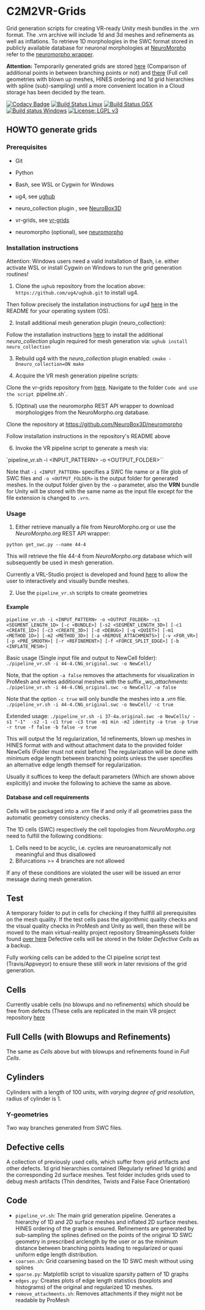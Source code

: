 # C2M2VR-Grids 
Grid generation scripts for creating VR-ready Unity mesh bundles in the .vrn format. The .vrn archive will include 1d and 3d meshes and refinements as well as inflations.
To retrieve 1D morphologies in the SWC format stored in publicly available database for neuronal morphologies at 
[NeuroMorpho](http://neuromorpho.org) refer to the [neuromorpho wrapper](https://github.com/NeuroBox3D/neuromorpho/).

<strong>Attention:</strong> Temporarily generated grids are stored
 [here](https://temple.app.box.com/folder/116445648846) (Comparison of additional points in between branching points or not) and 
[there](https://temple.app.box.com/folder/116203752704) (Full cell geometries with blown up meshes, HINES ordering and 1d grid hierarchies with spline (sub)-sampling)
until a more convenient location in a Cloud storage has been decided by the team.

[![Codacy Badge](https://api.codacy.com/project/badge/Grade/716dbe2190f14dd1a636aaddeefb18ce)](https://app.codacy.com/manual/stephan_5/vr-grids?utm_source=github.com&utm_medium=referral&utm_content=stephanmg/vr-grids&utm_campaign=Badge_Grade_Dashboard)
[![Build Status Linux](https://travis-ci.org/stephanmg/vr-grids.svg?branch=development)](https://travis-ci.org/stephanmg/vr-grids)
[![Build Status OSX](https://travis-ci.org/stephanmg/vr-grids.svg?branch=development)](https://travis-ci.org/stephanmg/vr-grids)
[![Build status Windows](https://ci.appveyor.com/api/projects/status/5h2sb2s05auy13uc?svg=true)](https://ci.appveyor.com/project/stephanmg/vr-grids)
[![License: LGPL v3](https://img.shields.io/badge/License-LGPL%20v3-blue.svg)](https://www.gnu.org/licenses/lgpl-3.0)

## HOWTO generate grids

### Prerequisites
- Git
- Python
- Bash, see WSL or Cygwin for Windows
- ug4, see [ughub](https://github.com/ug4/ughub) 
- neuro_collection plugin , see [NeuroBox3D](https://github.com/NeuroBox/neuro_collection)

- vr-grids, see [vr-grids](https://github.com/stephanmg/vr-grids) 
- neuromorpho (optional), see [neuromorpho](https://github.com/NeuroBox3D/neuromorpho)

### Installation instructions

Attention: Windows users need a valid installation of Bash, i.e. either activate WSL or install Cygwin on Windows to run the grid generation routines!

1. Clone the `ughub` repository from the location above: `https://github.com/ug4/ughub.git` to install ug4.

Then follow precisely the installation instructions for *ug4* [here](https://github.com/ug4/ughub) in the README for your operating system (OS).

2. Install additional mesh generation plugin (neuro_collection):

Follow the installation instructions [here](https://github.com/ug4/ughub) to install the additional *neuro_collection* plugin required for mesh generation via:
`ughub install neuro_collection`

3. Rebuild ug4 with the *neuro_collection* plugin enabled:
`cmake -Dneuro_collection=ON
make
`

4. Acquire the VR mesh generation pipeline scripts: 

Clone the vr-grids repository from [here](https://github.com/stephanmg/vr-grids).
Navigate to the folder `Code and use the script `pipeline.sh`.

5. (Optinal) use the neuromorpho REST API wrapper to download morphologiges from the NeuroMorpho.org database.

Clone the repository at https://github.com/NeuroBox3D/neuromorpho

Follow installation instructions in the repository's README above

6. Invoke the VR pipeline script to generate a mesh via:

`pipeline_vr.sh -i <INPUT_PATTERN> -o <OUTPUT_FOLDER>``

Note that `-i <INPUT_PATTERN>` specifies a SWC file name or a file glob of SWC files and `-o <OUTPUT_FOLDER>` is the output folder for generated meshes. 
In the output folder given by the `-o` parameter, also the **VRN** bundle for Unity will be stored with the same name as the input file except for the file extension is changed to `.vrn`.

### Usage 

1. Either retrieve manually a file from NeuroMorpho.org or use the *NeuroMorpho.org* REST API wrapper:

`python get_swc.py --name 44-4`

This will retrieve the file 44-4 from *NeuroMorpho.org* database which will subsequently be used in mesh generation.

Currently a VRL-Studio project is developed and found [here](https://github.com/c2m2/VRL-VRN-Generator) to allow the user to interactively and visually bundle meshes.

2. Use the `pipeline_vr.sh` scripts to create geometries

#### Example
`pipeline_vr.sh -i <INPUT_PATTERN> -o <OUTPUT_FOLDER> -s1 <SEGMENT_LENGTH_1D> [-c <BUNDLE>]
			 [-s2 <SEGMENT_LENGTH_3D>] [-c1 <CREATE_1D>] [-c3 <CREATE_3D>] [-d <DEBUG>] [-q <QUIET>]
			 [-m1 <METHOD_1D>] [-m2 <METHOD_3D>] [-a <REMOVE_ATTACHMENTS>] [-v <FOR_VR>]
			 [-p <PRE_SMOOTH>] [-r <REFINEMENT>] [-f <FORCE_SPLIT_EDGE>] [-b <INFLATE_MESH>]`

Basic usage (Single input file and output to NewCell folder):
`./pipeline_vr.sh -i 44-4.CNG_original.swc -o NewCell/`

Note, that the option `-a false` removes the attachments for visualization in ProMesh 
and writes additional meshes with the suffix *_wo_attachments*:
`./pipeline_vr.sh -i 44-4.CNG_original.swc -o NewCell/ -a false`

Note that the option `-c true` will only bundle the meshes into a *.vrn* file.
`./pipeline_vr.sh -i 44-4.CNG_original.swc -o NewCell/ -c true`

Extended usage:
`./pipeline_vr.sh -i 37-4a.original.swc -o NewCells/ -s1 "-1"  -s2 -1 -c1 true -c3 true -m1 min -m2 identity -a true -p true -r true -f false -b false -v true`

This will output the 1d regularization, 1d refinements, blown up meshes in HINES format 
with and without attachment data to the provided folder NewCells (Folder must not 
exist before) The regularization will be done with minimum edge length between 
branching points unless the user specifies an alternative edge length themself
for regularization.

Usually it suffices to keep the default parameters (Which are shown above explicitly) and invoke the following to achieve the same as above.


#### Database and cell requirements
Cells will be packaged into a *.vrn* file if and only if all geometries pass the automatic geometry consistency checks.

The 1D cells (SWC) respectively the cell topologies from *NeuroMorpho.org* need to fulfill the following conditions:
1. Cells need to be acyclic, i.e. cycles are neuroanatomically not meaningful and thus disallowed
2. Bifurcations >= 4 branches are not allowed

If any of these conditions are violated the user will be issued an error message during mesh generation.

## Test
A temporary folder to put in cells for checking if they fullfill all prerequisites on the mesh quality.
 If the test cells pass the algorithmic quality checks and the visual quality checks in ProMesh and Unity as well, 
then these will be moved to the main virtual-reality project repository StreamingAssets folder found
 [over here](https://github.com/c2m2/virtual-reality/tree/development/Assets/StreamingAssets/NeuronalDynamics)
Defective cells will be stored in the folder *Defective Cells* as a backup.

Fully working cells can be added to the CI pipeline script test (Travis/Appveyor) to ensure these still work in later revisions of the grid generation.

## Cells 
Currently usable cells (no blowups and no refinements) which should be free from defects
 (These cells are replicated in the main VR project repository 
[here](https://github.com/c2m2/virtual-reality/tree/development/Assets/StreamingAssets/NeuronalDynamics)

## Full Cells (with Blowups and Refinements)
The same as *Cells* above but with blowups and refinements found in *Full Cells*.

## Cylinders 
Cylinders with a length of 100 units, with *varying degree of grid resolution*, radius of cylinder is 1.

### Y-geometries
Two way branches generated from SWC files.

## Defective cells
A collection of previously used cells, which suffer from grid artifacts and other defects. 1d grid hierarchies
contained (Regularly refined 1d grids) and the corresponding 2d surface meshes. Test folder includes grids
used to debug mesh artifacts (Thin dendrites, Twists and False Face Orientation)

## Code
- `pipeline_vr.sh`: The main grid generation pipeline. Generates a hierarchy of 1D
 and 2D surface meshes and inflated 2D surface meshes. HINES ordering of the graph
is ensured. Refinements are generated by sub-sampling the splines defined on the 
points of the original 1D SWC geometry in prescribed arclength by the user or as
the minimum distance between branching points leading to regularized or quasi 
uniform edge length distribution.
- `coarsen.sh`: Grid coarsening based on the 1D SWC mesh without using splines
- `sparse.py`: Matplotlib script to visualize sparsity pattern of 1D graphs
- `edges.py`: Creates plots of edge length statistics (boxplots and histograms)
of the original and regularized 1D meshes.
- `remove_attachments.sh`: Removes attachments if they might not be readable by ProMesh

